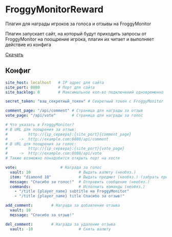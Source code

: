 # FroggyMonitorReward
Плагин для награды игроков за голоса и отзывы на FroggyMonitor

Плагин запускает сайт,
на который будут приходить запросы от
FroggyMonitor на поощрение игрока,
плагин их читает и выполняет действие из конфига

[Скачать](https://github.com/MeexReay/FroggyMonitorReward/releases/latest)

## Конфиг
```yml
site_host: localhost   # IP адрес для сайта
site_port: 8080        # Порт для сайта
site_backlog: 0        # Максимальное кол-во подключений одновременно

secret_token: "ваш_секретный_токен" # Секретный токен с FroggyMonitor

comment_page: "/api/comment" # Страница для награды за отзыв
vote_page: "/api/vote"       # Страница для награды за голос

# Что указать в FroggyMonitor?
# В URL для поощрения за отзыв: 
#         http://{ip_сервера}:{site_port}{comment_page}  
#     ->  http://example.com:8080/api/comment
# В URL для поощрения за голос: 
#         http://{ip_сервера}:{site_port}{vote_page}     
#     ->  http://example.com:8080/api/vote
# Также возможно понадобится открыть порт на хосте

vote:                   # Награда за голос
  vault: 10                     # Выдать валюту (необяз.)
  item: "diamond 10"            # Выдать предмет (необяз.) (забрать предмет нельзя)
  message: "Спасибо за голос!"  # Отправить сообщение (необяз.)
  commands:                     # Исполнить команды (необяз.)
    - "/title {player_name} subtitle на FroggyMonitor"
    - "/title {player_name} title Спасибо за отзыв!"

add_comment:        # Награда за добавление отзыва
  vault: 10
  message: "Спасибо за отзыв!"

del_comment:        # Награда за удаление отзыва
  vault: -10                    # Снять валюту
```
